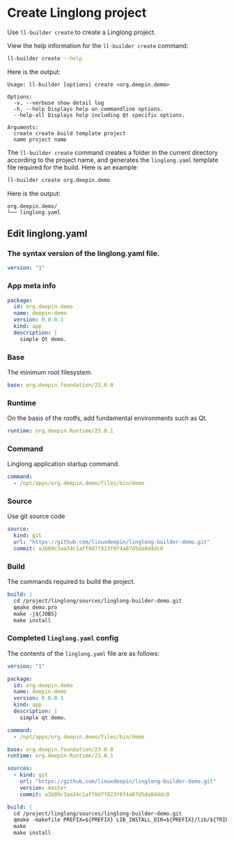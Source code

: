 <!--
SPDX-FileCopyrightText: 2023 UnionTech Software Technology Co., Ltd.

SPDX-License-Identifier: LGPL-3.0-or-later
-->

# Create Linglong project

Use `ll-builder create` to create a Linglong project.

View the help information for the `ll-builder create` command:

```bash
ll-builder create --help
```

Here is the output:

```text
Usage: ll-builder [options] create <org.deepin.demo>

Options:
  -v, --verbose show detail log
  -h, --help Displays help on commandline options.
  --help-all Displays help including Qt specific options.

Arguments:
  create create build template project
  name project name
```

The `ll-builder create` command creates a folder in the current directory according to the project name, and generates the `linglong.yaml` template file required for the build. Here is an example:

```bash
ll-builder create org.deepin.demo
```

Here is the output:

```text
org.deepin.demo/
└── linglong.yaml
```

## Edit linglong.yaml

### The syntax version of the linglong.yaml file.

```yaml
version: "1"
```

### App meta info

```yaml
package:
  id: org.deepin.demo
  name: deepin-demo
  version: 0.0.0.1
  kind: app
  description: |
    simple Qt demo.
```

### Base

The minimum root filesystem.

```yaml
base: org.deepin.foundation/23.0.0
```

### Runtime

On the basis of the rootfs, add fundamental environments such as Qt.

```yaml
runtime: org.deepin.Runtime/23.0.1
```

### Command

Linglong application startup command.

```yaml
command:
  - /opt/apps/org.deepin.demo/files/bin/demo
```

### Source

Use git source code

```yaml
source:
  kind: git
  url: "https://github.com/linuxdeepin/linglong-builder-demo.git"
  commit: a3b89c3aa34c1aff8d7f823f0f4a87d5da8d4dc0
```

### Build

The commands required to build the project.

```yaml
build: |
  cd /project/linglong/sources/linglong-builder-demo.git
  qmake demo.pro
  make -j${JOBS}
  make install
```

### Completed `linglong.yaml` config

The contents of the `linglong.yaml` file are as follows:

```yaml
version: "1"

package:
  id: org.deepin.demo
  name: deepin-demo
  version: 0.0.0.1
  kind: app
  description: |
    simple qt demo.

command:
  - /opt/apps/org.deepin.demo/files/bin/demo

base: org.deepin.foundation/23.0.0
runtime: org.deepin.Runtime/23.0.1

sources:
  - kind: git
    url: "https://github.com/linuxdeepin/linglong-builder-demo.git"
    version: master
    commit: a3b89c3aa34c1aff8d7f823f0f4a87d5da8d4dc0

build: |
  cd /project/linglong/sources/linglong-builder-demo.git
  qmake -makefile PREFIX=${PREFIX} LIB_INSTALL_DIR=${PREFIX}/lib/${TRIPLET}
  make
  make install
```
